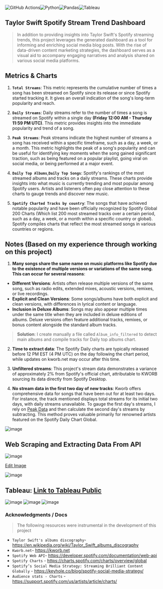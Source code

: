![GitHub Actions](https://img.shields.io/badge/github%20actions-%232671E5.svg?style=for-the-badge&logo=githubactions&logoColor=white)![Python](https://img.shields.io/badge/python-3670A0?style=for-the-badge&logo=python&logoColor=ffdd54)![Pandas](https://img.shields.io/badge/pandas-%23150458.svg?style=for-the-badge&logo=pandas&logoColor=white)![Tableau](https://img.shields.io/badge/Tableau-E97627?style=for-the-badge&logo=Tableau&logoColor=white)
## Taylor Swift Spotify Stream Trend Dashboard
> In addition to providing insights into Taylor Swift's Spotify streaming trends, this project leverages the generated dashboard as a tool for informing and enriching social media blog posts. With the rise of data-driven content marketing strategies, the dashboard serves as a visual aid to accompany engaging narratives and analysis shared on various social media platforms.

## Metrics & Charts
1. **`Total Streams`**: This metric represents the cumulative number of times a song has been streamed on Spotify since its release or since Spotify started tracking it. It gives an overall indication of the song's long-term popularity and reach.

2. **`Daily Streams`**: Daily streams refer to the number of times a song is streamed on Spotify within a single day **(Friday 12:00 AM - Thursday 11:59 PM UTC)**. This metric provides insights into the immediate popularity and trend of a song.
 
3. **`Peak Streams`**: Peak streams indicate the highest number of streams a song has received within a specific timeframe, such as a day, a week, or a month. This metric highlights the peak of a song's popularity and can be useful for identifying key moments when the song gained significant traction, such as being featured on a popular playlist, going viral on social media, or being performed at a major event.

4. **`Daily Top Albums`**,**`Daily Top Songs`**: Spotify's rankings of the most streamed albums and tracks on a daily streams. These charts provide insights into what music is currently trending and most popular among Spotify users. Artists and listeners often pay close attention to these charts to gauge trends and discover new music.

5. **`Spotify Charted Tracks by country`**: The songs that have achieved notable popularity and have been officially recognized by Spotify Global 200 Charts (Which list 200 most streamed tracks over a certain period, such as a day, a week, or a month within a specific country or global). Spotify compiles charts that reflect the most streamed songs in various countries or regions.

## Notes (Based on my experience through working on this project)
1. **Many songs share the same name on music platforms like Spotify due to the existence of multiple versions or variations of the same song. This can occur for several reasons**:
- **Different Versions**: Artists often release multiple versions of the same song, such as radio edits, extended mixes, acoustic versions, remixes, or live recordings.
- **Explicit and Clean Versions**: Some songs/albums have both explicit and clean versions, with differences in lyrical content or language.
- **Inclusion in Deluxe Albums**: Songs may also appear multiple times under the same title when they are included in deluxe editions of albums. Deluxe versions often feature additional tracks, remixes, or bonus content alongside the standard album tracks.
> **Solution**: I create manually a file called `Album_info_filtered` to detect main albums and compile tracks for Daily top albums chart.

2. **Time to extract data**: The Spotify Daily charts are typically released before 12 PM EST (4 PM UTC) on the day following the chart period, while updates on kworb.net may occur after this time.

3. **Unfiltered streams**: This project's stream data demonstrates a variance of approximately 2% from Spotify's official chart, attributable to KWORB sourcing its data directly from Spotify Desktop.

4. **No stream data in the first two day of new tracks**: Kworb offers comprehensive data for songs that have been out for at least two days. For instance, the track mentioned displays total streams for its initial two days, with daily streams unavailable. To gauge the first day's streams, I rely on [Peak Data](https://kworb.net/spotify/artist/06HL4z0CvFAxyc27GXpf02.html) and then calculate the second day's streams by subtracting. This method proves valuable primarily for renowned artists featured on the Spotify Daily Chart Global. 

![image](https://github.com/khoaht312/spotify-stats/assets/69152064/740e81bf-4ee4-4de2-aa09-99c6c23fbbb2)

## Web Scraping and Extracting Data From API

![image](https://github.com/khoaht312/spotify-stats/assets/69152064/5c7a914b-3f83-4da9-bd8a-121984d34239)

[Edit Image](https://www.canva.com/design/DAGB_Z2emZo/DVVSmDlkqE5-ExBj3F183Q/edit?utm_content=DAGB_Z2emZo&utm_campaign=designshare&utm_medium=link2&utm_source=sharebutton)

![image](https://github.com/khoaht312/spotify-stats/assets/69152064/627c7e84-0fc0-47ce-a873-7369d2f69829)

## Tableau:  [Link to Tableau Public](https://public.tableau.com/app/profile/tedhwang007/viz/TaylorSwiftSpotifyDashboard_17125561936560/v1)
![image](https://github.com/khoaht312/spotify-stats/assets/69152064/5d4e64bb-8621-4792-870e-44fe10b43d59)
![image](https://github.com/khoaht312/spotify-stats/assets/69152064/6cc13112-3d48-4bca-bc65-6cccd76f11be)
![image](https://github.com/khoaht312/spotify-stats/assets/69152064/31348bd6-50aa-4677-90cc-8218a061345d)


### Acknowledgments / Docs
> The following resources were instrumental in the development of this project
- `Taylor Swift's albums discography`- https://en.wikipedia.org/wiki/Taylor_Swift_albums_discography
- `Kworb.net`- https://kworb.net 
- `Spotify Web API`- https://developer.spotify.com/documentation/web-api
- `Spotify Charts` - https://charts.spotify.com/charts/overview/global
- `Spotify’s Social Media Strategy: Streaming Brilliant Content Globally` - https://keyhole.co/blog/spotify-social-media-strategy/
- `Audience stats - Charts` - https://support.spotify.com/us/artists/article/charts/
